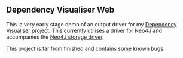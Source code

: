 ## Dependency Visualiser Web

This ia very early stage demo of an output driver for
my [Dependency Visualiser](https://github.com/petermcd/Dependency-Visualiser)
project. This currently utilises a driver for Neo4J and accompanies the
[Neo4J storage driver](https://github.com/petermcd/DependencyVisualiserNeo4j).

This project is far from finished and contains some known bugs.